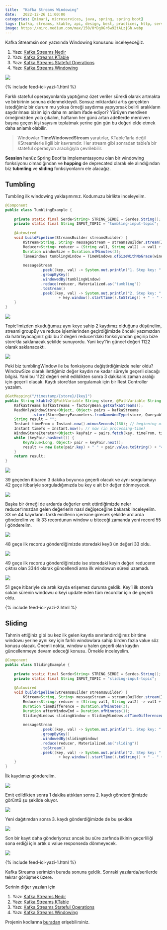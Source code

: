 ```yaml
---
title:  "Kafka Streams Windowing"
date:   2022-12-26 11:00:00
categories: [mimari, microservices, java, spring, spring boot]
tags: [kafka, streams, ktable, api, design, best, practices, http, service, message broker, design, tasarım, topic, queue, mikroservis, microservice, kubernetes,  türkçe, yazılım, blog, nedir, örnek, nasıl yapılır, mehmet cem yücel]
image: https://miro.medium.com/max/150/0*Dg0Gr6w92tALzjGh.webp
---
```


Kafka Streamsin son yazısında Windowing konusunu inceleyeceğiz.

1.  Yazı:  [Kafka Streams Nedir](https://www.mehmetcemyucel.com/2022/kafka-streams-nedir)
2.  Yazı:  [Kafka Streams KTable](https://www.mehmetcemyucel.com/2022/kafka-streams-ktable)
3.  Yazı:  [Kafka Streams Stateful Operations](https://www.mehmetcemyucel.com/2022/kafka-streams-stateful-operations)
4.  Yazı:  [Kafka Streams Windowing](https://www.mehmetcemyucel.com/2022/kafka-streams-windowing)

![](https://miro.medium.com/max/1000/0*Dg0Gr6w92tALzjGh.png)

{% include feed-ici-yazi-1.html %}


Farklı stateful operasyonlarda yaptığımız özet veriler sürekli olarak artmakta ve birbirinin sonuna eklenmekteydi. Sonsuz miktardaki artış gerçekten istediğimiz bir durum mu yoksa örneği saydırma yapıyorsak belirli aralıkların saydırılması bizim için daha mı anlam ifade ediyor? Yürüyen merdiven örneğimizden yola çıkalım, haftanın her günü artan adetlerde merdiven başına geçen kişi sayısını toplatmak yerine gün gün bu değeri elde etmek daha anlamlı olabilir.

> Windowlar  **TimeWindowedStream**  yaratırlar, KTable’larla değil KStreamlerle ilgili bir kavramdır. Her stream gibi sonradan table’a bir stateful operasyon aracılığıyla çevrilebilir.

**Session**  henüz Spring Boot’ta implementasyonu olan bir windowing fonksiyonu olmadığından ve  **hopping**  de deprecated olarak ele alındığından biz  **tubmling**  ve  **sliding**  fonksiyonlarını ele alacağız.

## Tumbling

Tumbling ilk windowing yaklaşımımız. Kodumuzu birlikte inceleyelim.

```java
@Component  
public class TumblingExample {  
  
    private static final Serde<String> STRING_SERDE = Serdes.String();  
    private static final String INPUT_TOPIC = "tumbling-input-topic";  
  
    @Autowired  
    void buildPipeline(StreamsBuilder streamsBuilder) {  
        KStream<String, String> messageStream = streamsBuilder.stream(INPUT_TOPIC, Consumed.with(STRING_SERDE, STRING_SERDE));  
        Reducer<String> reducer = (String val1, String val2) -> val1 + val2;  
        Duration windowSize = Duration.ofMinutes(3);  
        TimeWindows tumblingWindow = TimeWindows.ofSizeWithNoGrace(windowSize);  
  
        messageStream  
                .peek((key, val) -> System.out.println("1. Step key: " + key + ", val: " + val))  
                .groupByKey()  
                .windowedBy(tumblingWindow)  
                .reduce(reducer, Materialized.as("tumbling"))  
                .toStream()  
                .peek((key, val) -> System.out.println("2. Step key: " + key.key() + " "  
                        + key.window().startTime().toString() + " - " + key.window().endTime().toString() + ", val: " + val));  
    }  
}
```

![](https://miro.medium.com/max/1400/1*NCNC0_byaP-jbuH-Xkc11g.png)

Topic’imizden okuduğumuz aynı keye sahip 2 kaydımız olduğunu düşünelim, streami groupBy ve reduce işlemlerinden geçirdiğimizde önceki yazımızdan da hatırlayacağınız gibi bu 2 değeri reducer’daki fonksiyondan geçirip bize store’da saklanacak şekilde sunuyordu. Yani key1'in güncel değeri 1122 olarak saklanacaktı.

![](https://miro.medium.com/max/1400/1*co3on66N0msMFN3L0n71YA.png)

Peki biz tumblingWindow ile bu fonksiyonu değiştirdiğimizde neler oldu? WindowSize olarak ilettiğimiz değer kaydın ne kadar süreyle geçerli olacağı bilgisi. Yani bu 1122 değeri emit edildikten sonra 3 dakikalık zaman aralığı için geçerli olacak. Kaydı store’dan sorgulamak için bir Rest Controller yazalım.

```java
@GetMapping("/timestamp/{store}/{key}")  
public String ktable2(@PathVariable String store, @PathVariable String key) {  
    KafkaStreams kafkaStreams = factoryBean.getKafkaStreams();  
    ReadOnlyWindowStore<Object, Object> pairs = kafkaStreams  
            .store(StoreQueryParameters.fromNameAndType(store, QueryableStoreTypes.windowStore()));  
    String result = "";  
    Instant timeFrom = Instant.now().minusSeconds(180); // beginning of time = oldest available  
    Instant timeTo = Instant.now(); // now (in processing-time)  
    WindowStoreIterator<Object> keyPair = pairs.fetch(key, timeFrom, timeTo);  
    while (keyPair.hasNext()) {  
        KeyValue<Long, Object> pair = keyPair.next();  
        result += new Date(pair.key) + " " + pair.value.toString() + "</br>";  
    }  
    return result;  
}
```


![](https://miro.medium.com/max/1400/1*BGN5WR-JS-U9PHk-1wYn6g.png)

39 geçeden itibaren 3 dakika boyunca geçerli olacak ve aynı sorgulamayı 42 geçe itibariyle sorguladığımızda bu key e ait bir değer dönmeyecek.

![](https://miro.medium.com/max/1400/1*-SmvDOrw49it01bkxmGS1A.png)

Başka bir örneği de ardarda değerler emit ettirdiğimizde neler reducer’ımızdan gelen değerlerin nasıl değişeceğine bakarak inceleyelim. 33 ve 44 kayırlarını farklı emitlerin içerisine girecek şekilde ard arda gönderelim ve ilk 33 recordunun window u biteceği zamanda yeni record 55 i gönderelim.

![](https://miro.medium.com/max/1400/1*1ST_iMGAilx4j9mQq4PA-Q.png)

48 geçe ilk recordu gönderdiğimizde storedaki key3 ün değeri 33 oldu.

![](https://miro.medium.com/max/1400/1*KYv9tiWI75B5SolFx0hKQA.png)

49 geçe ilk recordu gönderdiğimizde ise storedaki keyin değeri reducerın çıktısı olan 3344 olarak güncellendi ama ilk windowun süresi uzamadı.

![](https://miro.medium.com/max/1400/1*nA3SAEG7cKXIcBw2032AIg.png)

51 geçe itibariyle de artık kayda erişemez duruma geldik. Key’i ilk store’a sokan sürenin windowu o keyi update eden tüm recordlar için de geçerli oldu.

{% include feed-ici-yazi-2.html %}


## Sliding

Tahmin ettiğiniz gibi bu kez ilk gelen kayıtla sınırlandırdığımız bir time windowu yerine aynı key için farklı windowlara sahip birden fazla value söz konusu olacak. Önemli nokta, window u halen geçerli olan kaydın güncellenmeye devam edeceği konusu. Örnekle inceleyelim.

```java
@Component  
public class SlidingExample {  
  
    private static final Serde<String> STRING_SERDE = Serdes.String();  
    private static final String INPUT_TOPIC = "sliding-input-topic";  
  
    @Autowired  
    void buildPipeline(StreamsBuilder streamsBuilder) {  
        KStream<String, String> messageStream = streamsBuilder.stream(INPUT_TOPIC, Consumed.with(STRING_SERDE, STRING_SERDE));  
        Reducer<String> reducer = (String val1, String val2) -> val1 + val2;  
        Duration timeDifference = Duration.ofMinutes(3);  
        Duration afterWindowEnd = Duration.ofMinutes(1);  
        SlidingWindows slidingWindow = SlidingWindows.ofTimeDifferenceAndGrace(timeDifference, afterWindowEnd);  
  
        messageStream  
                .peek((key, val) -> System.out.println("1. Step key: " + key + ", val: " + val))  
                .groupByKey()  
                .windowedBy(slidingWindow)  
                .reduce(reducer, Materialized.as("sliding"))  
                .toStream()  
                .peek((key, val) -> System.out.println("2. Step key: " + key.key() + " "  
                        + key.window().startTime().toString() + " - " + key.window().endTime().toString() + ", val: " + val));  
    }  
}
```

İlk kaydımızı gönderelim.

![](https://miro.medium.com/max/1400/1*mNJPWYI5VPlGl7s_0L1k4A.png)

Emit edildikten sonra 1 dakika attıktan sonra 2. kaydı gönderdiğimizde görüntü şu şekilde oluyor.

![](https://miro.medium.com/max/1400/1*FLWev1O7-z9CMuZqbG6wMg.png)

Yeni dağıtımdan sonra 3. kaydı gönderdiğimizde de bu şekilde

![](https://miro.medium.com/max/1400/1*yZfko_sKy3hQ1oEX6fy4Dg.png)

Son bir kayıt daha gönderiyoruz ancak bu süre zarfında ilkinin geçerliliği sona erdiği için artık o value responseda dönmeyecek.

![](https://miro.medium.com/max/1400/1*fJBWgs1rvx3lv2VGtBfPFw.png)

{% include feed-ici-yazi-1.html %}

Kafka Streams serimizin burada sonuna geldik. Sonraki yazılarda/serilerde tekrar görüşmek üzere.

Serinin diğer yazıları için

1.  Yazı:  [Kafka Streams Nedir](https://www.mehmetcemyucel.com/2022/kafka-streams-nedir)
2.  Yazı:  [Kafka Streams KTable](https://www.mehmetcemyucel.com/2022/kafka-streams-ktable)
3.  Yazı:  [Kafka Streams Stateful Operations](https://www.mehmetcemyucel.com/2022/kafka-streams-stateful-operations)
4.  Yazı:  [Kafka Streams Windowing](https://www.mehmetcemyucel.com/2022/kafka-streams-windowing)

Projenin kodlarına  [buradan](https://github.com/mehmetcemyucel/kafka-streams)  erişebilirsiniz.